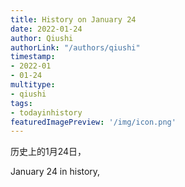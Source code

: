 ```yaml
---
title: History on January 24
date: 2022-01-24
author: Qiushi 
authorLink: "/authors/qiushi"
timestamp: 
- 2022-01
- 01-24
multitype: 
- qiushi
tags: 
- todayinhistory
featuredImagePreview: '/img/icon.png'
---
```









历史上的1月24日，

January 24 in history, 

<!--more-->

